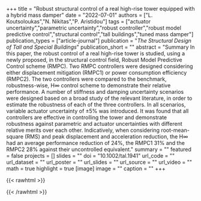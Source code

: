 +++
title = "Robust structural control of a real high-rise tower equipped with a hybrid mass damper"
date = "2022-07-01"
authors = ["L. Koutsoloukas","N. Nikitas","P. Aristidou"]
tags = ["actuator uncertainty","parametric uncertainty","robust controller","robust model predictive control","structural control","tall buildings","tuned mass damper"]
publication_types = ["article-journal"]
publication = "_The Structural Design of Tall and Special Buildings_"
publication_short = ""
abstract = "Summary In this paper, the robust control of a real high-rise tower is studied, using a newly proposed, in the structural control field, Robust Model Predictive Control scheme (RMPC). Two RMPC controllers were designed considering either displacement mitigation (RMPC1) or power consumption efficiency (RMPC2). The two controllers were compared to the benchmark, robustness-wise, H∞ control scheme to demonstrate their relative performance. A number of stiffness and damping uncertainty scenarios were designed based on a broad study of the relevant literature, in order to estimate the robustness of each of the three controllers. In all scenarios, variable actuator uncertainty of ±5% was introduced. It was found that all controllers are effective in controlling the tower and demonstrate robustness against parametric and actuator uncertainties with different relative merits over each other. Indicatively, when considering root-mean-square (RMS) and peak displacement and acceleration reduction, the H∞ had an average performance reduction of 24%, the RMPC1 31% and the RMPC2 28% against their uncontrolled equivalent."
summary = ""
featured = false
projects = []
slides = ""
doi = "10.1002/tal.1941"
url_code = ""
url_dataset = ""
url_poster = ""
url_slides = ""
url_source = ""
url_video = ""
math = true
highlight = true
[image]
image = ""
caption = ""
+++

{{< rawhtml >}}
<div data-badge-details="right" data-badge-type="medium-donut" data-doi="10.1002/tal.1941" data-hide-no-mentions="true" class="altmetric-embed"></div>
{{< /rawhtml >}}
